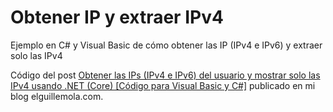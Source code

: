 # Obtener IP y extraer IPv4
Ejemplo en C# y Visual Basic de cómo obtener las IP (IPv4 e IPv6) y extraer solo las IPv4


Código del post [Obtener las IPs (IPv4 e IPv6) del usuario y mostrar solo las IPv4 usando .NET (Core) [Código para Visual Basic y C#]](https://www.elguillemola.com/obtener-las-ips-ipv4-e-ipv6-del-usuario-y-mostrar-solo-las-ipv4-usando-net-core-codigo-para-visual-basic-y-c/) publicado en mi blog elguillemola.com.

